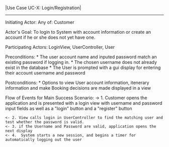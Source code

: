 |Use Case UC-X: Login/Registration|
_______
Initiating Actor:   Any of: Customer

Actor's Goal:       To login to System with account information or create an account if he or she does not yet have one.

Participating Actors:       LoginView, UserController, User

Preconditions:     * The user account name and inputed password match an existing password if logging in. 
                   * The chosen username does not already exist in the database 
                   * The User is prompted with a gui display for entering their account username and password

Postconditions:    * Options to view User account information, itenerary information and make Booking decisions are made displayed in a view

Flow of Events for Main Success Scenario:
    -> 1. Customer opens the application and is presented with a login view with username and password input fields as well as a "login" button and a "register" button

    <- 2. View calls login in UserController to find the matching user and test whether the password is valid.
    <- 3. if the Username and Password are valid, application opens the next display
    <- 4.  System starts a new session, and begins a timer for automatically logging out the user
